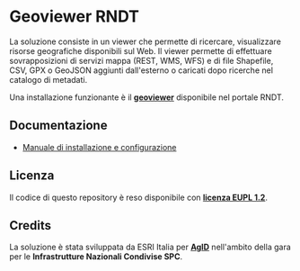 # Geoviewer RNDT

La soluzione consiste in un viewer che permette di ricercare, visualizzare risorse geografiche disponibili sul Web. Il viewer permette di effettuare sovrapposizioni di servizi mappa (REST, WMS, WFS) e di file Shapefile, CSV, GPX o GeoJSON aggiunti dall'esterno o caricati dopo ricerche nel catalogo di metadati.

Una installazione funzionante è il [**geoviewer**](https://geodati.gov.it/geoportale/geoviewer/) disponibile nel portale RNDT.


## Documentazione

- [Manuale di installazione e configurazione](documentation/manuale-installazione.md)

## Licenza

Il codice di questo repository è reso disponibile con [**licenza EUPL 1.2**](LICENSE).

## Credits

La soluzione è stata sviluppata da ESRI Italia per [**AgID**](https://agid.gov.it/) nell'ambito della gara per le **Infrastrutture Nazionali Condivise SPC**.
